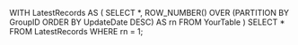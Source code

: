 WITH LatestRecords AS (
    SELECT 
        *,
        ROW_NUMBER() OVER (PARTITION BY GroupID ORDER BY UpdateDate DESC) AS rn
    FROM 
        YourTable
)
SELECT 
    *
FROM 
    LatestRecords
WHERE 
    rn = 1;